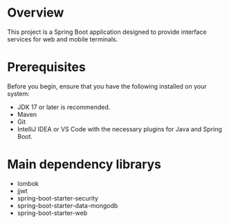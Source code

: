 # Overview
This project is a Spring Boot application designed to provide interface services for web and mobile terminals. 

# Prerequisites
Before you begin, ensure that you have the following installed on your system:

+ JDK 17 or later is recommended.
+ Maven
+ Git
+ IntelliJ IDEA or VS Code with the necessary plugins for Java and Spring Boot.

# Main dependency librarys

+ lombok
+ jjwt
+ spring-boot-starter-security
+ spring-boot-starter-data-mongodb
+ spring-boot-starter-web
